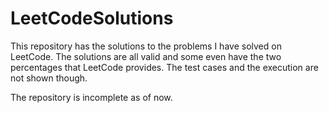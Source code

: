 # LeetCodeSolutions

This repository has the solutions to the problems I have solved on LeetCode. The solutions are all valid and some even have the two percentages that LeetCode provides. 
The test cases and the execution are not shown though. 

The repository is incomplete as of now. 
